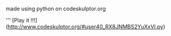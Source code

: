 made using python on codeskulptor.org

'''
[Play it !!!] (http://www.codeskulptor.org/#user40_RX8JNMBS2YuXxVl.py)